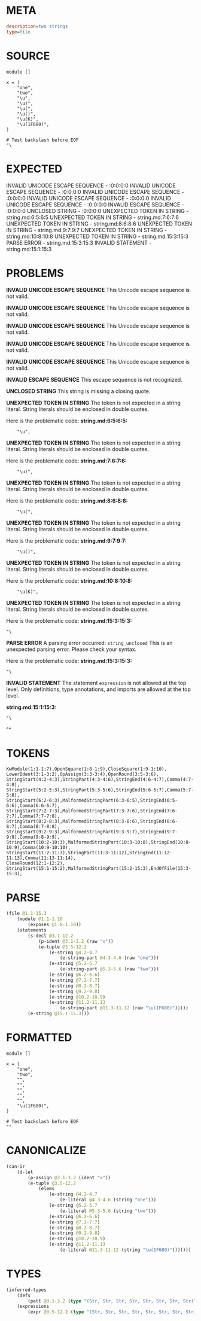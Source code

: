 # META
~~~ini
description=two strings
type=file
~~~
# SOURCE
~~~roc
module []

x = (
	"one",
	"two",
	"\u",
	"\u)",
	"\u(",
	"\u()",
	"\u(K)",
	"\u(1F680)",
)

# Test backslash before EOF
"\
~~~
# EXPECTED
INVALID UNICODE ESCAPE SEQUENCE - :0:0:0:0
INVALID UNICODE ESCAPE SEQUENCE - :0:0:0:0
INVALID UNICODE ESCAPE SEQUENCE - :0:0:0:0
INVALID UNICODE ESCAPE SEQUENCE - :0:0:0:0
INVALID UNICODE ESCAPE SEQUENCE - :0:0:0:0
INVALID ESCAPE SEQUENCE - :0:0:0:0
UNCLOSED STRING - :0:0:0:0
UNEXPECTED TOKEN IN STRING - string.md:6:5:6:5
UNEXPECTED TOKEN IN STRING - string.md:7:6:7:6
UNEXPECTED TOKEN IN STRING - string.md:8:6:8:6
UNEXPECTED TOKEN IN STRING - string.md:9:7:9:7
UNEXPECTED TOKEN IN STRING - string.md:10:8:10:8
UNEXPECTED TOKEN IN STRING - string.md:15:3:15:3
PARSE ERROR - string.md:15:3:15:3
INVALID STATEMENT - string.md:15:1:15:3
# PROBLEMS
**INVALID UNICODE ESCAPE SEQUENCE**
This Unicode escape sequence is not valid.

**INVALID UNICODE ESCAPE SEQUENCE**
This Unicode escape sequence is not valid.

**INVALID UNICODE ESCAPE SEQUENCE**
This Unicode escape sequence is not valid.

**INVALID UNICODE ESCAPE SEQUENCE**
This Unicode escape sequence is not valid.

**INVALID UNICODE ESCAPE SEQUENCE**
This Unicode escape sequence is not valid.

**INVALID ESCAPE SEQUENCE**
This escape sequence is not recognized.

**UNCLOSED STRING**
This string is missing a closing quote.

**UNEXPECTED TOKEN IN STRING**
The token **<unknown>** is not expected in a string literal.
String literals should be enclosed in double quotes.

Here is the problematic code:
**string.md:6:5:6:5:**
```roc
	"\u",
```
    


**UNEXPECTED TOKEN IN STRING**
The token **<unknown>** is not expected in a string literal.
String literals should be enclosed in double quotes.

Here is the problematic code:
**string.md:7:6:7:6:**
```roc
	"\u)",
```
     


**UNEXPECTED TOKEN IN STRING**
The token **<unknown>** is not expected in a string literal.
String literals should be enclosed in double quotes.

Here is the problematic code:
**string.md:8:6:8:6:**
```roc
	"\u(",
```
     


**UNEXPECTED TOKEN IN STRING**
The token **<unknown>** is not expected in a string literal.
String literals should be enclosed in double quotes.

Here is the problematic code:
**string.md:9:7:9:7:**
```roc
	"\u()",
```
      


**UNEXPECTED TOKEN IN STRING**
The token **<unknown>** is not expected in a string literal.
String literals should be enclosed in double quotes.

Here is the problematic code:
**string.md:10:8:10:8:**
```roc
	"\u(K)",
```
       


**UNEXPECTED TOKEN IN STRING**
The token **<unknown>** is not expected in a string literal.
String literals should be enclosed in double quotes.

Here is the problematic code:
**string.md:15:3:15:3:**
```roc
"\
```
  


**PARSE ERROR**
A parsing error occurred: `string_unclosed`
This is an unexpected parsing error. Please check your syntax.

Here is the problematic code:
**string.md:15:3:15:3:**
```roc
"\
```
  


**INVALID STATEMENT**
The statement `expression` is not allowed at the top level.
Only definitions, type annotations, and imports are allowed at the top level.

**string.md:15:1:15:3:**
```roc
"\
```
^^


# TOKENS
~~~zig
KwModule(1:1-1:7),OpenSquare(1:8-1:9),CloseSquare(1:9-1:10),
LowerIdent(3:1-3:2),OpAssign(3:3-3:4),OpenRound(3:5-3:6),
StringStart(4:2-4:3),StringPart(4:3-4:6),StringEnd(4:6-4:7),Comma(4:7-4:8),
StringStart(5:2-5:3),StringPart(5:3-5:6),StringEnd(5:6-5:7),Comma(5:7-5:8),
StringStart(6:2-6:3),MalformedStringPart(6:3-6:5),StringEnd(6:5-6:6),Comma(6:6-6:7),
StringStart(7:2-7:3),MalformedStringPart(7:3-7:6),StringEnd(7:6-7:7),Comma(7:7-7:8),
StringStart(8:2-8:3),MalformedStringPart(8:3-8:6),StringEnd(8:6-8:7),Comma(8:7-8:8),
StringStart(9:2-9:3),MalformedStringPart(9:3-9:7),StringEnd(9:7-9:8),Comma(9:8-9:9),
StringStart(10:2-10:3),MalformedStringPart(10:3-10:8),StringEnd(10:8-10:9),Comma(10:9-10:10),
StringStart(11:2-11:3),StringPart(11:3-11:12),StringEnd(11:12-11:13),Comma(11:13-11:14),
CloseRound(12:1-12:2),
StringStart(15:1-15:2),MalformedStringPart(15:2-15:3),EndOfFile(15:3-15:3),
~~~
# PARSE
~~~clojure
(file @1.1-15.3
	(module @1.1-1.10
		(exposes @1.8-1.10))
	(statements
		(s-decl @3.1-12.2
			(p-ident @3.1-3.2 (raw "x"))
			(e-tuple @3.5-12.2
				(e-string @4.2-4.7
					(e-string-part @4.3-4.6 (raw "one")))
				(e-string @5.2-5.7
					(e-string-part @5.3-5.6 (raw "two")))
				(e-string @6.2-6.6)
				(e-string @7.2-7.7)
				(e-string @8.2-8.7)
				(e-string @9.2-9.8)
				(e-string @10.2-10.9)
				(e-string @11.2-11.13
					(e-string-part @11.3-11.12 (raw "\u(1F680)")))))
		(e-string @15.1-15.3)))
~~~
# FORMATTED
~~~roc
module []

x = (
	"one",
	"two",
	"",
	"",
	"",
	"",
	"",
	"\u(1F680)",
)

# Test backslash before EOF
""
~~~
# CANONICALIZE
~~~clojure
(can-ir
	(d-let
		(p-assign @3.1-3.2 (ident "x"))
		(e-tuple @3.5-12.2
			(elems
				(e-string @4.2-4.7
					(e-literal @4.3-4.6 (string "one")))
				(e-string @5.2-5.7
					(e-literal @5.3-5.6 (string "two")))
				(e-string @6.2-6.6)
				(e-string @7.2-7.7)
				(e-string @8.2-8.7)
				(e-string @9.2-9.8)
				(e-string @10.2-10.9)
				(e-string @11.2-11.13
					(e-literal @11.3-11.12 (string "\u(1F680)")))))))
~~~
# TYPES
~~~clojure
(inferred-types
	(defs
		(patt @3.1-3.2 (type "(Str, Str, Str, Str, Str, Str, Str, Str)")))
	(expressions
		(expr @3.5-12.2 (type "(Str, Str, Str, Str, Str, Str, Str, Str)"))))
~~~
